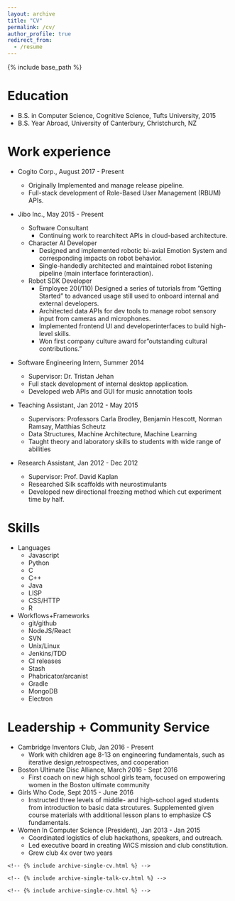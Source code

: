 ```yaml
---
layout: archive
title: "CV"
permalink: /cv/
author_profile: true
redirect_from:
  - /resume
---
```


{% include base_path %}

Education
======
* B.S. in Computer Science, Cognitive Science, Tufts University, 2015
* B.S. Year Abroad, University of Canterbury, Christchurch, NZ

Work experience
======
* Cogito Corp., August 2017 - Present
  * Originally Implemented and manage release pipeline.
  * Full-stack development of Role-Based User Management (RBUM) APIs.

* Jibo Inc., May 2015 - Present
  * Software Consultant
    * Continuing work to rearchitect APIs in cloud-based architecture.
  * Character AI Developer
    * Designed and implemented robotic bi-axial Emotion System and corresponding
  impacts on robot behavior.
    * Single-handedly architected and maintained robot listening pipeline (main
  interface forinteraction).
  * Robot SDK Developer
    * Employee 20(/110) Designed a series of tutorials from ”Getting Started” to
  advanced usage still used to onboard internal and external developers.
    * Architected data APIs for dev tools to manage robot sensory input from
  cameras and microphones.
    * Implemented frontend UI and developerinterfaces to build high-level skills.
    * Won first company culture award for”outstanding cultural contributions.”

* Software Engineering Intern, Summer 2014
  * Supervisor: Dr. Tristan Jehan
  * Full stack development of internal desktop application.
  * Developed web APIs and GUI for music annotation tools
  
* Teaching Assistant, Jan 2012 - May 2015 
  * Supervisors: Professors Carla Brodley, Benjamin Hescott, Norman Ramsay, Matthias Scheutz
  * Data Structures, Machine Architecture, Machine Learning
  * Taught theory and laboratory skills to students with wide range of abilities
    
* Research Assistant, Jan 2012 - Dec 2012
  * Supervisor: Prof. David Kaplan
  * Researched Silk scaffolds with neurostimulants
  * Developed new directional freezing method which cut experiment time by half.
  
Skills
======
* Languages
  * Javascript 
  * Python
  * C
  * C++ 
  * Java
  * LISP 
  * CSS/HTTP
  * R
* Workflows+Frameworks
  * git/github 
  * NodeJS/React 
  * SVN 
  * Unix/Linux 
  * Jenkins/TDD 
  * CI releases
  * Stash 
  * Phabricator/arcanist 
  * Gradle
  * MongoDB 
  * Electron

Leadership + Community Service
======
* Cambridge Inventors Club, Jan 2016 - Present
  * Work with children age 8-13 on engineering fundamentals, such as iterative design,retrospectives, and cooperation
* Boston Ultimate Disc Alliance, March 2016 - Sept 2016
  * First coach on new high school girls team, focused on empowering women in the Boston ultimate community
* Girls Who Code, Sept 2015 - June 2016
  * Instructed three levels of middle- and high-school aged students from introduction to basic data strcutures. Supplemented given
course materials with additional lesson plans to emphasize CS fundamentals.
* Women In Computer Science (President), Jan 2013 - Jan 2015
  * Coordinated logistics of club hackathons, speakers, and outreach.
  * Led executive board in creating WiCS mission and club constitution.
  * Grew club 4x over two years

<!-- Publications -->
<!-- ====== -->
  <!-- <ul>{% for post in site.publications %} -->
    <!-- {% include archive-single-cv.html %} -->
  <!-- {% endfor %}</ul> -->
  <!--  -->
<!-- Talks -->
<!-- ====== -->
  <!-- <ul>{% for post in site.talks %} -->
    <!-- {% include archive-single-talk-cv.html %} -->
  <!-- {% endfor %}</ul> -->
  <!--  -->
<!-- Teaching -->
<!-- ====== -->
  <!-- <ul>{% for post in site.teaching %} -->
    <!-- {% include archive-single-cv.html %} -->
  <!-- {% endfor %}</ul> -->
  
